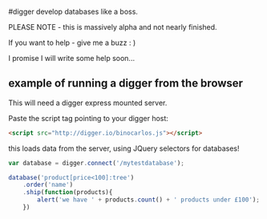 #digger
develop databases like a boss.

PLEASE NOTE - this is massively alpha and not nearly finished.

If you want to help - give me a buzz : )

I promise I will write some help soon...

## example of running a digger from the browser
This will need a digger express mounted server.

Paste the script tag pointing to your digger host:
```html
<script src="http://digger.io/binocarlos.js"></script>
```

this loads data from the server, using JQuery selectors for databases!
```js
var database = digger.connect('/mytestdatabase');

database('product[price<100]:tree')
	.order('name')
	.ship(function(products){
		alert('we have ' + products.count() + ' products under £100');
	})
```